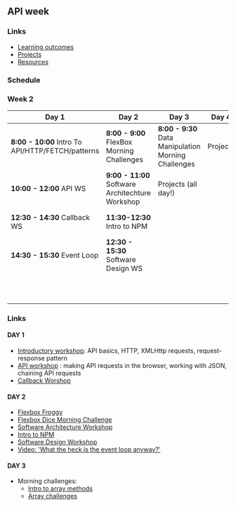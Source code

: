 ## API week

### Links

* [Learning outcomes](/coursebook/week-2/learning-outcomes.md)
* [Projects](/coursebook/week-2/project.md)
* [Resources](/coursebook/week-2/resources.md)

### Schedule
### Week 2
Day 1|Day 2|Day 3|Day 4| Day 5 
---|---|---|---|---
**8:00 - 10:00** Intro To API/HTTP/FETCH/patterns|**8:00 - 9:00** FlexBox Morning Challenges |**8:00 - 9:30** Data Manipulation Morning Challenges| Projects| **8:00 - 9:30** Code review
**10:00 - 12:00** API WS |**9:00 - 11:00** Software Architechture Workshop|Projects (all day!)|| **9:30 - 11:00** Respond to issues
**12:30 - 14:30** Callback WS|**11:30-12:30** Intro to NPM|||**11:30-12:30** Presentation planning
**14:30 - 15:30** Event Loop|**12:30 - 15:30** Software Design WS||| **12:30 - 13:30** Presentations 
|||||**13:30-15:30** Stop Go Continues!

### Links 

#### DAY 1

- [Introductory workshop](https://github.com/shiryz/api-workshop): API basics, HTTP, XMLHttp requests, request-response pattern
- [API workshop](https://github.com/m4v15/ws-github-api) : making API requests in the browser, working with JSON, chaining API requests
- [Callback Worshop](https://github.com/shiryz/call-it-back)


#### DAY 2

- [Flexbox Froggy](http://flexboxfroggy.com/)
- [Flexbox Dice Morning Challenge](https://github.com/smarthutza/flexbox-workshop)
- [Software Architecture Workshop](https://github.com/foundersandcoders/Workshop-Software-Architecture-Design)
- [Intro to NPM](https://github.com/foundersandcoders/npm-introduction)
- [Software Design Workshop](https://github.com/foundersandcoders/ws-software-design-js)
- [Video: 'What the heck is the event loop anyway?'](https://www.youtube.com/watch?v=8aGhZQkoFbQ&t=5s)



#### DAY 3

- Morning challenges:
  - [Intro to array methods](https://github.com/m4v15/array-methods)
  - [Array challenges](https://github.com/foundersandcoders/mc-objects-and-arrays)

